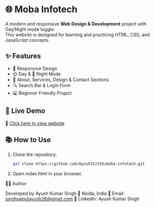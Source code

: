 # 🌐 Moba Infotech

A modern and responsive **Web Design & Development** project with Day/Night mode toggle.  
This website is designed for learning and practicing HTML, CSS, and JavaScript concepts.  

## ✨ Features
- 🎨 Responsive Design  
- 🌞 Day & 🌙 Night Mode  
- 📑 About, Services, Design & Contact Sections  
- 🔍 Search Bar & Login Form  
- 💻 Beginner Friendly Project  

## 🚀 Live Demo
🔗 [Click here to view website](https://Ayush312156.github.io/moba-infotech/)

## 📚 How to Use
1. Clone the repository:
   ```bash
   git clone https://github.com/Ayush312156/moba-infotech.git

2. Open index.html in your browser.

👨‍💻 Author

Developed by Ayush Kumar Singh
📍 Noida, India
📧 Email: singhrajputayush26@gmail.com
🔗 LinkedIn: Ayush Kumar Singh
